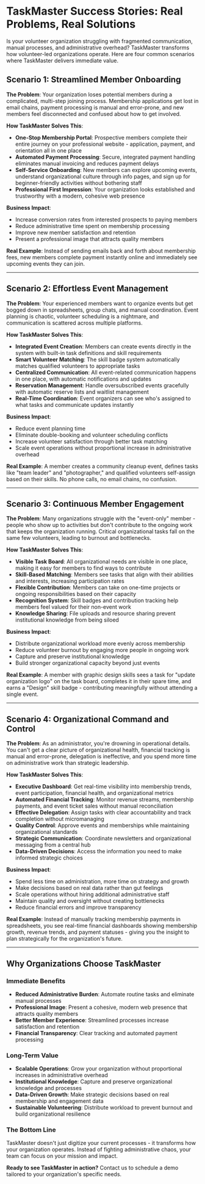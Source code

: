 # TaskMaster Success Stories: Real Problems, Real Solutions

Is your volunteer organization struggling with fragmented communication, manual processes, and administrative overhead? TaskMaster transforms how volunteer-led organizations operate. Here are four common scenarios where TaskMaster delivers immediate value.

## Scenario 1: Streamlined Member Onboarding

**The Problem**: Your organization loses potential members during a complicated, multi-step joining process. Membership applications get lost in email chains, payment processing is manual and error-prone, and new members feel disconnected and confused about how to get involved.

**How TaskMaster Solves This**:

- **One-Stop Membership Portal**: Prospective members complete their entire journey on your professional website - application, payment, and orientation all in one place
- **Automated Payment Processing**: Secure, integrated payment handling eliminates manual invoicing and reduces payment delays
- **Self-Service Onboarding**: New members can explore upcoming events, understand organizational culture through info pages, and sign up for beginner-friendly activities without bothering staff
- **Professional First Impression**: Your organization looks established and trustworthy with a modern, cohesive web presence

**Business Impact**:

- Increase conversion rates from interested prospects to paying members
- Reduce administrative time spent on membership processing
- Improve new member satisfaction and retention
- Present a professional image that attracts quality members

**Real Example**: Instead of sending emails back and forth about membership fees, new members complete payment instantly online and immediately see upcoming events they can join.

---

## Scenario 2: Effortless Event Management

**The Problem**: Your experienced members want to organize events but get bogged down in spreadsheets, group chats, and manual coordination. Event planning is chaotic, volunteer scheduling is a nightmare, and communication is scattered across multiple platforms.

**How TaskMaster Solves This**:

- **Integrated Event Creation**: Members can create events directly in the system with built-in task definitions and skill requirements
- **Smart Volunteer Matching**: The skill badge system automatically matches qualified volunteers to appropriate tasks
- **Centralized Communication**: All event-related communication happens in one place, with automatic notifications and updates
- **Reservation Management**: Handle oversubscribed events gracefully with automatic reserve lists and waitlist management
- **Real-Time Coordination**: Event organizers can see who's assigned to what tasks and communicate updates instantly

**Business Impact**:

- Reduce event planning time
- Eliminate double-booking and volunteer scheduling conflicts
- Increase volunteer satisfaction through better task matching
- Scale event operations without proportional increase in administrative overhead

**Real Example**: A member creates a community cleanup event, defines tasks like "team leader" and "photographer," and qualified volunteers self-assign based on their skills. No phone calls, no email chains, no confusion.

---

## Scenario 3: Continuous Member Engagement

**The Problem**: Many organizations struggle with the "event-only" member - people who show up to activities but don't contribute to the ongoing work that keeps the organization running. Critical organizational tasks fall on the same few volunteers, leading to burnout and bottlenecks.

**How TaskMaster Solves This**:

- **Visible Task Board**: All organizational needs are visible in one place, making it easy for members to find ways to contribute
- **Skill-Based Matching**: Members see tasks that align with their abilities and interests, increasing participation rates
- **Flexible Contribution**: Members can take on one-time projects or ongoing responsibilities based on their capacity
- **Recognition System**: Skill badges and contribution tracking help members feel valued for their non-event work
- **Knowledge Sharing**: File uploads and resource sharing prevent institutional knowledge from being siloed

**Business Impact**:

- Distribute organizational workload more evenly across membership
- Reduce volunteer burnout by engaging more people in ongoing work
- Capture and preserve institutional knowledge
- Build stronger organizational capacity beyond just events

**Real Example**: A member with graphic design skills sees a task for "update organization logo" on the task board, completes it in their spare time, and earns a "Design" skill badge - contributing meaningfully without attending a single event.

---

## Scenario 4: Organizational Command and Control

**The Problem**: As an administrator, you're drowning in operational details. You can't get a clear picture of organizational health, financial tracking is manual and error-prone, delegation is ineffective, and you spend more time on administrative work than strategic leadership.

**How TaskMaster Solves This**:

- **Executive Dashboard**: Get real-time visibility into membership trends, event participation, financial health, and organizational metrics
- **Automated Financial Tracking**: Monitor revenue streams, membership payments, and event ticket sales without manual reconciliation
- **Effective Delegation**: Assign tasks with clear accountability and track completion without micromanaging
- **Quality Control**: Approve events and memberships while maintaining organizational standards
- **Strategic Communication**: Coordinate newsletters and organizational messaging from a central hub
- **Data-Driven Decisions**: Access the information you need to make informed strategic choices

**Business Impact**:

- Spend less time on administration, more time on strategy and growth
- Make decisions based on real data rather than gut feelings
- Scale operations without hiring additional administrative staff
- Maintain quality and oversight without creating bottlenecks
- Reduce financial errors and improve transparency

**Real Example**: Instead of manually tracking membership payments in spreadsheets, you see real-time financial dashboards showing membership growth, revenue trends, and payment statuses - giving you the insight to plan strategically for the organization's future.

---

## Why Organizations Choose TaskMaster

### Immediate Benefits

- **Reduced Administrative Burden**: Automate routine tasks and eliminate manual processes
- **Professional Image**: Present a cohesive, modern web presence that attracts quality members
- **Better Member Experience**: Streamlined processes increase satisfaction and retention
- **Financial Transparency**: Clear tracking and automated payment processing

### Long-Term Value

- **Scalable Operations**: Grow your organization without proportional increases in administrative overhead
- **Institutional Knowledge**: Capture and preserve organizational knowledge and processes
- **Data-Driven Growth**: Make strategic decisions based on real membership and engagement data
- **Sustainable Volunteering**: Distribute workload to prevent burnout and build organizational resilience

### The Bottom Line

TaskMaster doesn't just digitize your current processes - it transforms how your organization operates. Instead of fighting administrative chaos, your team can focus on your mission and impact.

**Ready to see TaskMaster in action?** Contact us to schedule a demo tailored to your organization's specific needs.
